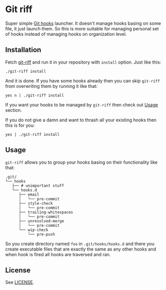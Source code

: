 # Git riff

Super simple [Git hooks][git-hooks] launcher.  It doesn't manage hooks basing on
some file, it just launch them.  So this is more suitable for managing personal
set of hooks instead of managing hooks on organization level.

## Installation

Fetch [git-riff](git-riff) and run it in your repository with `install` option.
Just like this:

    ./git-riff install

And it is done.  If you have some hooks already then you can skip `git-riff` from
overwriting them by running it like that:

    yes n | ./git-riff install

If you want your hooks to be managed by `git-riff` then check out
[Usage](#usage) section.

If you do not give a damn and want to thrash all your existing hooks then this
is for you:

    yes | ./git-riff install

## Usage

`git-riff` allows you to group your hooks basing on their functionality like
that:

```
.git/
└── hooks
   ├── # unimportant stuff
   └── hooks.d
      ├── email
      │   └── pre-commit
      ├── style-check
      │   └── pre-commit
      ├── trailing-whitespaces
      │   └── pre-commit
      ├── unresolved-merge
      │   └── pre-commit
      └── wip-check
          └── pre-push
```

So you create directory named `foo` in `.git/hooks/hooks.d` and there you create
executable files that are exactly the same as any other hooks and when hook is
fired all hooks are traversed and ran.

## License

See [LICENSE](LICENSE).

[git-hooks]: https://git-scm.com/docs/githooks
